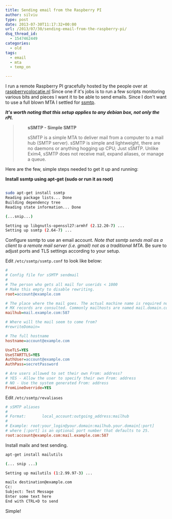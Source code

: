 ```yaml
---
title: Sending email from the Raspberry PI
author: silviu
type: post
date: 2013-07-30T11:17:32+00:00
url: /2013/07/30/sending-email-from-the-raspberry-pi/
dsq_thread_id:
  - 1547462449
categories:
  - old
tags:
  - email
  - mta
  - temp_on

---
```

I run a remote Raspberry PI gracefully hosted by the people over at [raspberrycolocatie.nl][1] Since one if it's jobs is to run a few scripts monitoring various bits and pieces I want it to be able to send emails. Since I don't want to use a full blown MTA I settled for [ssmtp][2].

_**It's worth noting that this setup applies to any debian box, not only the rPI.**_

> <p id="sSMTP_-_Simple_SMTP" style="padding-left: 30px">
>   <strong>sSMTP - Simple SMTP</strong>
> </p>
> 
> <p style="padding-left: 30px">
>   sSMTP is a simple MTA to deliver mail from a computer to a mail hub (SMTP server). sSMTP is simple and lightweight, there are no daemons or anything hogging up CPU; Just sSMTP. Unlike Exim4, sSMTP does not receive mail, expand aliases, or manage a queue.
> </p>

Here are the few, simple steps needed to get it up and running:

**Install ssmtp using apt-get (sudo or run it as root)**

```bash

sudo apt-get install ssmtp
Reading package lists... Done
Building dependency tree
Reading state information... Done

(...snip...)

Setting up libgnutls-openssl27:armhf (2.12.20-7) ...
Setting up ssmtp (2.64-7) ...
```

Configure ssmtp to use an email account. _Note that ssmtp sends mail as a client to a remote mail server (i.e. gmail) not as a traditional MTA_. Be sure to adjust ports and TLS settings according to your setup.

Edit `/etc/ssmtp/ssmtp.conf` to look like below:

```ini
#
# Config file for sSMTP sendmail
#
# The person who gets all mail for userids < 1000
# Make this empty to disable rewriting.
root=account@example.com

# The place where the mail goes. The actual machine name is required no
# MX records are consulted. Commonly mailhosts are named mail.domain.com
mailhub=mail.example.com:587

# Where will the mail seem to come from?
#rewriteDomain=

# The full hostname
hostname=account@example.com

UseTLS=YES
UseSTARTTLS=YES
AuthUser=account@example.com
AuthPass=secretPassword

# Are users allowed to set their own From: address?
# YES - Allow the user to specify their own From: address
# NO - Use the system generated From: address
FromLineOverride=YES
```

Edit `/etc/ssmtp/revaliases`

```ini
# sSMTP aliases
#
# Format:       local_account:outgoing_address:mailhub
#
# Example: root:your_login@your.domain:mailhub.your.domain[:port]
# where [:port] is an optional port number that defaults to 25.
root:account@example.com:mail.example.com:587
```

Install mailx and test sending.

```bash
apt-get install mailutils

(... snip ...)

Setting up mailutils (1:2.99.97-3) ...
```

```bash
mailx destination@example.com
Cc:
Subject: Test Message
Enter some text here
End with CTRL+D to send
```

Simple!

 [1]: http://raspberrycolocatie.nl/
 [2]: https://wiki.debian.org/sSMTP